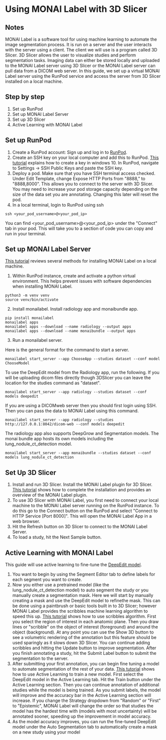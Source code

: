 # Using MONAI Label with 3D Slicer
## Notes
MONAI Label is a software tool for using machine learning to automate the image segmentation process. It is run on a server and the user interacts with the server using a client. The client we will use is a program called 3D Slicer. 3D Slicer allows the user to visualize studies and perform segmentation tasks. Imaging data can either be stored locally and uploaded to the MONAI Label server using 3D Slicer or the MONAI Label server can pull data from a DICOM web server. In this guide, we set up a virtual MONAI Label server using the RunPod service and access the server from 3D Slicer installed on a local machine.
## Step by step
1. Set up RunPod
2. Set up MONAI Label Server
3. Set up 3D Slicer
4. Active Learning with MONAI Label
## Set up RunPod
1. Create a RunPod account: Sign up and log in to [RunPod](https://www.runpod.io/).
2. Create an SSH key on your local computer and add this to RunPod. [This tutorial](https://sftptogo.com/blog/how-to-create-ssh-keys-on-windows-10/?gad_source=2&gclid=EAIaIQobChMIypyRk8efhwMVVyvUAR2lyAuDEAAYASAAEgJhG_D_BwE) explains how to create a key in windows 10. In RunPod, navigate to Settings -> SSH Public Keys and paste the SSH key.
3. Deploy a pod. Make sure that you have SSH terminal access checked. Under Edit Template, change Expose HTTP Ports from "8888," to "8888,8000". This allows you to connect to the server with 3D Slicer. You may need to increase your pod storage capacity depending on the size of the data set you are annotating. Changing this later will reset the pod.
4. In a local terminal, login to RunPod using ssh

```
ssh <your_pod_username>@<your_pod_ip>
```
You can find <your_pod_username>@<your_pod_ip> under the "Connect" tab in your pod. This will take you to a section of code you can copy and run in your terminal.
## Set up MONAI Label Server
[This tutorial](https://www.youtube.com/watch?v=8y1OBQs2wis&list=PLtoSVSQ2XzyD4lc-lAacFBzOdv5Ou-9IA&index=1) reviews several methods for installing MONAI Label on a local machine. 
1. Within RunPod instance, create and activate a python virtual environment. This helps prevent issues with software dependencies when installing MONAI Label.

```
python3 -m venv venv
source venv/bin/activate
```

2. Install monailabel. Install radiology app and monaibundle app.

```
pip install monailabel
monailabel apps
monailabel apps --download --name radiology --output apps
monailabel apps --download --name monaibundle --output apps
```

3. Run a monailabel server.

Here is the general format for the command to start a server.

```
monailabel start_server --app ChooseApp --studies dataset --conf model ChooseModel
```

To use the DeepEdit model from the Radiology app, run the following. If you will be uploading dicom files directly though 3DSlicer you can leave the location for the studies command as "dataset". 

```
monailabel start_server --app radiology --studies dataset --conf models deepedit
```

If you are using a DICOMweb server then you should first login using SSH. Then you can pass the data to MONAI Label using this command.

```
monailabel start_server --app radiology --studies http://127.0.0.1:8042/dicom-web --conf models deepedit
```

The radiology app also supports DeepGrow and Segmentation models. The monai bundle app hosts its own models including the lung_nodule_ct_detection model.

```
monailabel start_server --app monaibundle --studies dataset --conf models lung_nodule_ct_detection
```

## Set Up 3D Slicer
1. Install and run 3D Slicer. Install the MONAI Label plugin for 3D Slicer. [This tutorial](https://www.youtube.com/watch?v=KjwuFx0pTXU&list=PLtoSVSQ2XzyD4lc-lAacFBzOdv5Ou-9IA&index=2) shows how to complete the installation and provides an overview of the MONAI Label plugin.
3. To use 3D Slicer with MONAI Label, you first need to connect your local machine to the MONAI Label server running on the RunPod instance. To do this go to the Connect button on the RunPod and select "Connect to HTTP Service [Port 8000]". This will open the MONAI Label App in a web browser.
4. Hit the Refresh button on 3D Slicer to connect to the MONAI Label Server.
5. To load a study, hit the Next Sample button.
## Active Learning with MONAI Label
This guide will use active learning to fine-tune the [DeepEdit model](https://arxiv.org/pdf/2305.10655). 
1. You want to begin by using the Segment Editor tab to define labels for each segment you want to create. 
2. Now you either use a pretrained model (like the lung_nodule_ct_detection model) to auto segment the study or you manually create a segmentation mask. Here we will start by manually creating a mask and use the DeepEdit model to refinethe mask. This can be done using a paintbrush or basic tools built in to 3D Slicer; however MONAI Label provides the scribbles machine learning algorithm to speed this up. [This tutorial](https://www.youtube.com/watch?v=Wxmo7MVc7hI&list=PLtoSVSQ2XzyD4lc-lAacFBzOdv5Ou-9IA&index=4) shows how to use scribbles algorithm. First you select the region of interest in each anatomic plane. Then you draw lines or "scribble" on the object of interest (foreground) and around the object (background). At any point you can use the Show 3D button to see a volumetric rendering of the annotation but this feature should be used sparingly as it slows down 3D Slicer. You can continue adding scribbles and hitting the Update button to improve segmentation. After you finish annotating a study, hit the Submit Label button to submit the segmentation to the server.
3. After submitting your first annotation, you can begin fine tuning a model to automate segmentation of the rest of your data. [This tutorial](https://www.youtube.com/watch?v=3HTh2dqZqew&list=PLtoSVSQ2XzyD4lc-lAacFBzOdv5Ou-9IA&index=3) shows how to use Active Learning to train a new model. First select the DeepEdit model in the Active Learning tab. Hit the Train button under the Active Learning section. Then you can continue annotation of additional studies while the model is being trained. As you submit labels, the model will improve and the accuracy bar in the Active Learning section will increase. If you change the Strategy dropdown from "Random" or "First" to "Epistemic", MONAI Label will change the order so that studies the model has the hardest time with (models with most uncertainty) will be annotated sooner, speeding up the improvement in model accuracy.
4. As the model accuracy improves, you can run the fine-tuned DeepEdit model under the Auto Segmentation tab to automatically create a mask on a new study using your model 
